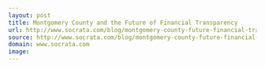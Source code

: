 ```yaml
---
layout: post
title: Montgomery County and the Future of Financial Transparency
url: http://www.socrata.com/blog/montgomery-county-future-financial-transparency/
source: http://www.socrata.com/blog/montgomery-county-future-financial-transparency/
domain: www.socrata.com
image: 
---
```


